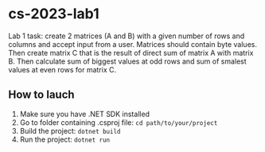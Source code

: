 # cs-2023-lab1

Lab 1 task: create 2 matrices (A and B) with a given number of rows and columns and accept input from a user.
Matrices should contain byte values. Then create matrix C that is the result of direct sum of matrix A with matrix B. 
Then calculate sum of biggest values at odd rows and sum of smalest values at even rows for matrix C.

## How to lauch 
1. Make sure you have .NET SDK installed <br/>
2. Go to folder containing .csproj file: ```cd path/to/your/project``` <br/>
3. Build the project: ```dotnet build``` <br/>
4. Run the project: ```dotnet run```
